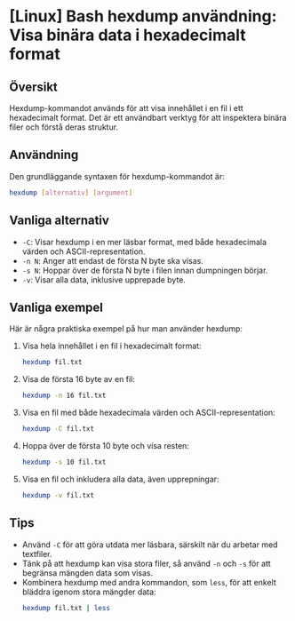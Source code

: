# [Linux] Bash hexdump användning: Visa binära data i hexadecimalt format

## Översikt
Hexdump-kommandot används för att visa innehållet i en fil i ett hexadecimalt format. Det är ett användbart verktyg för att inspektera binära filer och förstå deras struktur.

## Användning
Den grundläggande syntaxen för hexdump-kommandot är:

```bash
hexdump [alternativ] [argument]
```

## Vanliga alternativ
- `-C`: Visar hexdump i en mer läsbar format, med både hexadecimala värden och ASCII-representation.
- `-n N`: Anger att endast de första N byte ska visas.
- `-s N`: Hoppar över de första N byte i filen innan dumpningen börjar.
- `-v`: Visar alla data, inklusive upprepade byte.

## Vanliga exempel
Här är några praktiska exempel på hur man använder hexdump:

1. Visa hela innehållet i en fil i hexadecimalt format:
   ```bash
   hexdump fil.txt
   ```

2. Visa de första 16 byte av en fil:
   ```bash
   hexdump -n 16 fil.txt
   ```

3. Visa en fil med både hexadecimala värden och ASCII-representation:
   ```bash
   hexdump -C fil.txt
   ```

4. Hoppa över de första 10 byte och visa resten:
   ```bash
   hexdump -s 10 fil.txt
   ```

5. Visa en fil och inkludera alla data, även upprepningar:
   ```bash
   hexdump -v fil.txt
   ```

## Tips
- Använd `-C` för att göra utdata mer läsbara, särskilt när du arbetar med textfiler.
- Tänk på att hexdump kan visa stora filer, så använd `-n` och `-s` för att begränsa mängden data som visas.
- Kombinera hexdump med andra kommandon, som `less`, för att enkelt bläddra igenom stora mängder data:
  ```bash
  hexdump fil.txt | less
  ```